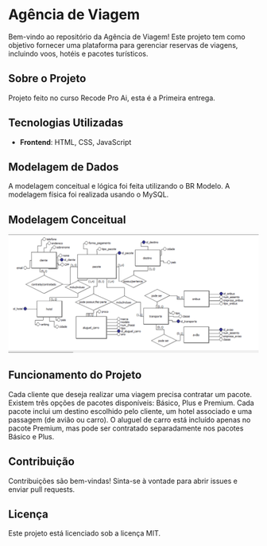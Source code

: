 # Agência de Viagem

Bem-vindo ao repositório da Agência de Viagem! Este projeto tem como objetivo fornecer uma plataforma para gerenciar reservas de viagens, incluindo voos, hotéis e pacotes turísticos.

## Sobre o Projeto

Projeto feito no curso Recode Pro Ai, esta é a Primeira entrega.

## Tecnologias Utilizadas

- **Frontend**: HTML, CSS, JavaScript

## Modelagem de Dados

A modelagem conceitual e lógica foi feita utilizando o BR Modelo. A modelagem física foi realizada usando o MySQL.

## Modelagem Conceitual

![Modelagem Conceitual](\modelagem_dados\image.png)

## Funcionamento do Projeto

Cada cliente que deseja realizar uma viagem precisa contratar um pacote. Existem três opções de pacotes disponíveis: Básico, Plus e Premium. Cada pacote inclui um destino escolhido pelo cliente, um hotel associado e uma passagem (de avião ou carro). O aluguel de carro está incluído apenas no pacote Premium, mas pode ser contratado separadamente nos pacotes Básico e Plus.


## Contribuição

Contribuições são bem-vindas! Sinta-se à vontade para abrir issues e enviar pull requests.

## Licença

Este projeto está licenciado sob a licença MIT. 
